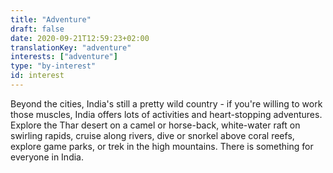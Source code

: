 ```yaml
---
title: "Adventure"
draft: false
date: 2020-09-21T12:59:23+02:00
translationKey: "adventure"
interests: ["adventure"]
type: "by-interest"
id: interest
---
```

Beyond the cities, India's still a pretty wild country - if you're willing to work those muscles, India offers lots of activities and heart-stopping adventures. Explore the Thar desert on a camel or horse-back, white-water raft on swirling rapids, cruise along rivers, dive or snorkel above coral reefs, explore game parks, or trek in the high mountains. There is something for everyone in India.
